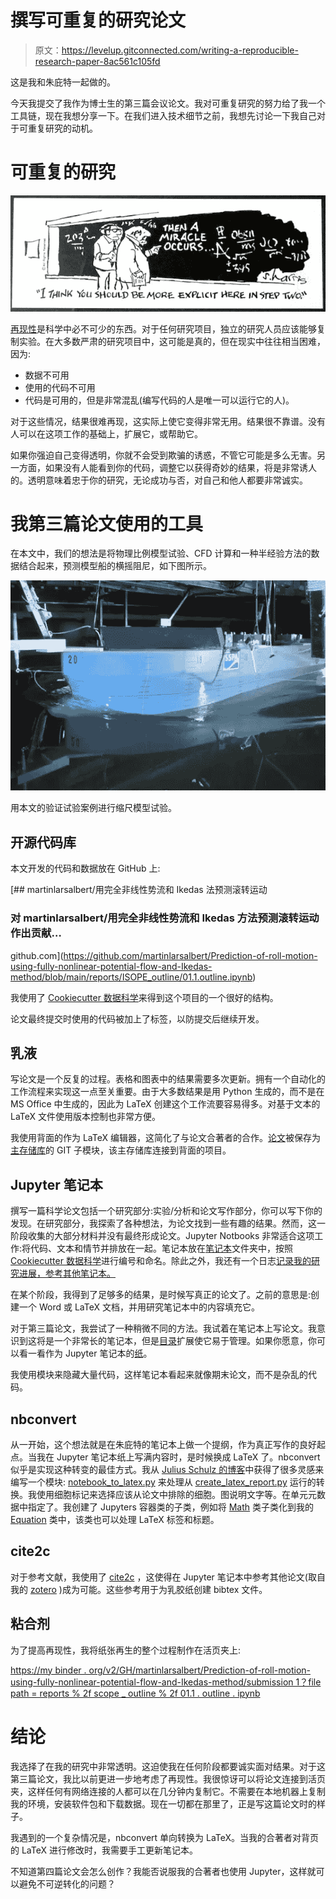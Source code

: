 # 撰写可重复的研究论文

> 原文：<https://levelup.gitconnected.com/writing-a-reproducible-research-paper-8ac561c105fd>

这是我和朱庇特一起做的。

今天我提交了我作为博士生的第三篇会议论文。我对可重复研究的努力给了我一个工具链，现在我想分享一下。在我们进入技术细节之前，我想先讨论一下我自己对于可重复研究的动机。

# 可重复的研究

![](img/5b6305df7a1ddb4c07b9032a89aca6a2.png)

[再现性](https://coderefinery.github.io/reproducible-research/01-motivation/)是科学中必不可少的东西。对于任何研究项目，独立的研究人员应该能够复制实验。在大多数严肃的研究项目中，这可能是真的，但在现实中往往相当困难，因为:

*   数据不可用
*   使用的代码不可用
*   代码是可用的，但是非常混乱(编写代码的人是唯一可以运行它的人)。

对于这些情况，结果很难再现，这实际上使它变得非常无用。结果很不靠谱。没有人可以在这项工作的基础上，扩展它，或帮助它。

如果你强迫自己变得透明，你就不会受到欺骗的诱惑，不管它可能是多么无害。另一方面，如果没有人能看到你的代码，调整它以获得奇妙的结果，将是非常诱人的。透明意味着忠于你的研究，无论成功与否，对自己和他人都要非常诚实。

# 我第三篇论文使用的工具

在本文中，我们的想法是将物理比例模型试验、CFD 计算和一种半经验方法的数据结合起来，预测模型船的横摇阻尼，如下图所示。

![](img/70522d66f04676ccf1088b5674a2e6e6.png)

用本文的验证试验案例进行缩尺模型试验。

## 开源代码库

本文开发的代码和数据放在 GitHub 上:

[](https://github.com/martinlarsalbert/Prediction-of-roll-motion-using-fully-nonlinear-potential-flow-and-Ikedas-method/blob/main/reports/ISOPE_outline/01.1.outline.ipynb) [## martinlarsalbert/用完全非线性势流和 Ikedas 法预测滚转运动

### 对 martinlarsalbert/用完全非线性势流和 Ikedas 方法预测滚转运动作出贡献…

github.com](https://github.com/martinlarsalbert/Prediction-of-roll-motion-using-fully-nonlinear-potential-flow-and-Ikedas-method/blob/main/reports/ISOPE_outline/01.1.outline.ipynb) 

我使用了 [Cookiecutter 数据科学](https://drivendata.github.io/cookiecutter-data-science/)来得到这个项目的一个很好的结构。

论文最终提交时使用的代码被加上了标签，以防提交后继续开发。

## 乳液

写论文是一个反复的过程。表格和图表中的结果需要多次更新。拥有一个自动化的工作流程来实现这一点至关重要。由于大多数结果是用 Python 生成的，而不是在 MS Office 中生成的，因此为 LaTeX 创建这个工作流要容易得多。对基于文本的 LaTeX 文件使用版本控制也非常方便。

我使用背面的作为 LaTeX 编辑器，这简化了与论文合著者的合作。[论文](https://github.com/martinlarsalbert/inviscid_CFD_-roll_decay)被保存为[主存储库](https://github.com/martinlarsalbert/Prediction-of-roll-motion-using-fully-nonlinear-potential-flow-and-Ikedas-method)的 GIT 子模块，该主存储库连接到背面的项目。

## Jupyter 笔记本

撰写一篇科学论文包括一个研究部分:实验/分析和论文写作部分，你可以写下你的发现。在研究部分，我探索了各种想法，为论文找到一些有趣的结果。然而，这一阶段收集的大部分材料并没有最终形成论文。Jupyter Notbooks 非常适合这项工作:将代码、文本和情节并排放在一起。笔记本放在[笔记本](https://github.com/martinlarsalbert/Prediction-of-roll-motion-using-fully-nonlinear-potential-flow-and-Ikedas-method/tree/main/notebooks)文件夹中，按照 [Cookiecutter 数据科学](https://drivendata.github.io/cookiecutter-data-science/)进行编号和命名。除此之外，我还有一个日志[记录我的研究进展，参考其他笔记本。](https://github.com/martinlarsalbert/Prediction-of-roll-motion-using-fully-nonlinear-potential-flow-and-Ikedas-method/blob/main/notebooks/logbook.ipynb)

在某个阶段，我得到了足够多的结果，是时候写真正的论文了。之前的意思是:创建一个 Word 或 LaTeX 文档，并用研究笔记本中的内容填充它。

对于第三篇论文，我尝试了一种稍微不同的方法。我试着在笔记本上写论文。我意识到这将是一个非常长的笔记本，但是[目录](https://jupyter-contrib-nbextensions.readthedocs.io/en/latest/nbextensions/toc2/README.html#)扩展使它易于管理。如果你愿意，你可以看一看作为 Jupyter 笔记本的[纸](https://nbviewer.jupyter.org/github/martinlarsalbert/Prediction-of-roll-motion-using-fully-nonlinear-potential-flow-and-Ikedas-method/blob/main/reports/ISOPE_outline/01.1.outline.ipynb)。

我使用模块来隐藏大量代码，这样笔记本看起来就像期末论文，而不是杂乱的代码。

## nbconvert

从一开始，这个想法就是在朱庇特的笔记本上做一个提纲，作为真正写作的良好起点。当我在 Jupyter 笔记本纸上写满内容时，是时候换成 LaTeX 了。nbconvert 似乎是实现这种转变的最佳方式。我从 [Julius Schulz 的博客](http://blog.juliusschulz.de/blog/ultimate-ipython-notebook)中获得了很多灵感来编写一个模块: [notebook_to_latex.py](https://github.com/martinlarsalbert/Prediction-of-roll-motion-using-fully-nonlinear-potential-flow-and-Ikedas-method/blob/main/src/notebook_to_latex.py) 来处理从 [create_latex_report.py](https://github.com/martinlarsalbert/Prediction-of-roll-motion-using-fully-nonlinear-potential-flow-and-Ikedas-method/blob/main/reports/ISOPE_outline/create_latex_report.py) 运行的转换。我使用细胞标记来选择应该从论文中排除的细胞。图说明文字等。在单元元数据中指定了。我创建了 Jupyters 容器类的子类，例如将 [Math](https://ipython.readthedocs.io/en/stable/api/generated/IPython.display.html#IPython.display.Math) 类子类化到我的 [Equation](https://github.com/martinlarsalbert/Prediction-of-roll-motion-using-fully-nonlinear-potential-flow-and-Ikedas-method/blob/cf28036d0a493ad75446c90f621a4403910af6c6/src/notebook_to_latex.py#L420) 类中，该类也可以处理 LaTeX 标签和标题。

## cite2c

对于参考文献，我使用了 [cite2c](https://github.com/takluyver/cite2c) ，这使得在 Jupyter 笔记本中参考其他论文(取自我的 [zotero](https://www.zotero.org/) )成为可能。这些参考用于为乳胶纸创建 bibtex 文件。

## 粘合剂

为了提高再现性，我将纸张再生的整个过程制作在活页夹上:

[https://my binder . org/v2/GH/martinlarsalbert/Prediction-of-roll-motion-using-fully-nonlinear-potential-flow-and-Ikedas-method/submission 1？file path = reports % 2f scope _ outline % 2f 01.1 . outline . ipynb](https://mybinder.org/v2/gh/martinlarsalbert/Prediction-of-roll-motion-using-fully-nonlinear-potential-flow-and-Ikedas-method/submission1?filepath=reports%2FISOPE_outline%2F01.1.outline.ipynb)

# 结论

我选择了在我的研究中非常透明。这迫使我在任何阶段都要诚实面对结果。对于这第三篇论文，我比以前更进一步地考虑了再现性。我很惊讶可以将论文连接到活页夹，这样任何有网络连接的人都可以在几分钟内复制它。不需要在本地机器上复制我的环境，安装软件包和下载数据。现在一切都在那里了，正是写这篇论文时的样子。

我遇到的一个复杂情况是，nbconvert 单向转换为 LaTeX。当我的合著者对背页的 LaTeX 进行修改时，我需要手工更新笔记本。

不知道第四篇论文会怎么创作？我能否说服我的合著者也使用 Jupyter，这样就可以避免不可逆转化的问题？